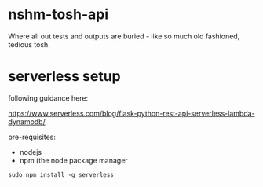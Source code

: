 # nshm-tosh-api
Where all out tests and outputs are buried  - like so much old fashioned, tedious tosh.


# serverless setup


following guidance here:

https://www.serverless.com/blog/flask-python-rest-api-serverless-lambda-dynamodb/


pre-requisites: 
 - nodejs
 - npm (the node package manager

```
sudo npm install -g serverless

```

